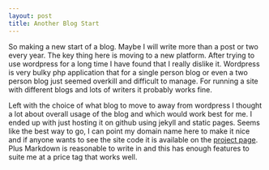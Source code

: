 ```yaml
---
layout: post
title: Another Blog Start
---
```

So making a new start of a blog.  Maybe I will write more than a post or two every year.  The key thing here is moving to a new platform.  After trying to use wordpress for a long time I have found that I really dislike it.  Wordpress is very bulky php application that for a single person blog or even a two person blog just seemed overkill and difficult to manage.  For running a site with different blogs and lots of writers it probably works fine.

Left with the choice of what blog to move to away from wordpress I thought a lot about overall usage of the blog and which would work best for me.  I ended up with just hosting it on github using jekyll and static pages.  Seems like the best way to go, I can point my domain name here to make it nice and if anyone wants to see the site code it is available on the [project page](https://github.com/moird/moird.github.io).  Plus Markdown is reasonable to write in and this has enough features to suite me at a price tag that works well.